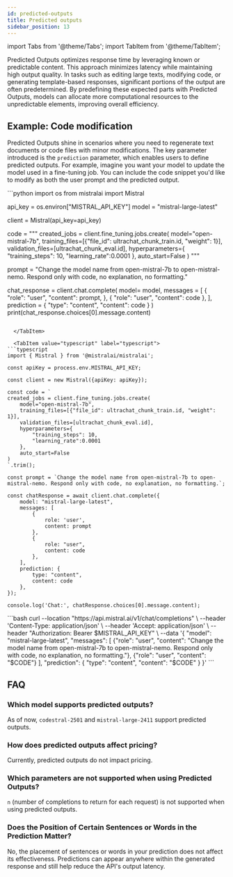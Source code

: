```yaml
---
id: predicted-outputs
title: Predicted outputs
sidebar_position: 13
---
```

import Tabs from '@theme/Tabs';
import TabItem from '@theme/TabItem';


Predicted Outputs optimizes response time by leveraging known or predictable content. 
This approach minimizes latency while maintaining high output quality. In tasks such as editing large texts, modifying code, or generating template-based responses, significant portions of the output are often predetermined. By predefining these expected parts with Predicted Outputs, models can allocate more computational resources to the unpredictable elements, improving overall efficiency.

## Example: Code modification

Predicted Outputs shine in scenarios where you need to regenerate text documents or code files with minor modifications. The key parameter introduced is the `prediction` parameter, which enables users to define predicted outputs. For example, imagine you want your model to update the model used in a fine-tuning job. You can include the code snippet you'd like to modify as both the user prompt and the predicted output.

<Tabs groupId="code">
  <TabItem value="python" label="python" default>
```python
import os
from mistralai import Mistral

api_key = os.environ["MISTRAL_API_KEY"]
model = "mistral-large-latest"

client = Mistral(api_key=api_key)

code = """
created_jobs = client.fine_tuning.jobs.create(
    model="open-mistral-7b", 
    training_files=[{"file_id": ultrachat_chunk_train.id, "weight": 1}],
    validation_files=[ultrachat_chunk_eval.id], 
    hyperparameters={
        "training_steps": 10,
        "learning_rate":0.0001
    },
    auto_start=False
)
"""

prompt = "Change the model name from open-mistral-7b to open-mistral-nemo. Respond only with code, no explanation, no formatting."

chat_response = client.chat.complete(
    model= model,
    messages = [
        {
            "role": "user",
            "content": prompt,
        },
        {
            "role": "user",
            "content": code
        },
    ],
    prediction = {
        "type": "content",
        "content": code
    }
)
print(chat_response.choices[0].message.content)
```

  </TabItem>

  <TabItem value="typescript" label="typescript">
```typescript
import { Mistral } from '@mistralai/mistralai';

const apiKey = process.env.MISTRAL_API_KEY;

const client = new Mistral({apiKey: apiKey});

const code = `
created_jobs = client.fine_tuning.jobs.create(
    model="open-mistral-7b", 
    training_files=[{"file_id": ultrachat_chunk_train.id, "weight": 1}],
    validation_files=[ultrachat_chunk_eval.id], 
    hyperparameters={
        "training_steps": 10,
        "learning_rate":0.0001
    },
    auto_start=False
)
`.trim();

const prompt = `Change the model name from open-mistral-7b to open-mistral-nemo. Respond only with code, no explanation, no formatting.`;

const chatResponse = await client.chat.complete({
    model: "mistral-large-latest",
    messages: [
        {
            role: 'user', 
            content: prompt
        },
        {
            role: "user",
            content: code
        },
    ],
    prediction: {
        type: "content",
        content: code 
    },
});

console.log('Chat:', chatResponse.choices[0].message.content);
```
  </TabItem>

  <TabItem value="curl" label="curl">
```bash
curl --location "https://api.mistral.ai/v1/chat/completions" \
     --header 'Content-Type: application/json' \
     --header 'Accept: application/json' \
     --header "Authorization: Bearer $MISTRAL_API_KEY" \
     --data '{
    "model": "mistral-large-latest",
    "messages": [
        {"role": "user", "content": "Change the model name from open-mistral-7b to open-mistral-nemo. Respond only with code, no explanation, no formatting."},
        {"role": "user", "content": "$CODE"}
    ],
    "prediction": {
        "type": "content",
        "content": "$CODE"
    }
  }'
```
  </TabItem>
</Tabs>


## FAQ

### Which model supports predicted outputs?
As of now, `codestral-2501` and `mistral-large-2411` support predicted outputs.

### How does predicted outputs affect pricing? 
Currently, predicted outputs do not impact pricing.

### Which parameters are not supported when using Predicted Outputs?
`n` (number of completions to return for each request) is not supported when using predicted outputs.

### Does the Position of Certain Sentences or Words in the Prediction Matter?
No, the placement of sentences or words in your prediction does not affect its effectiveness. Predictions can appear anywhere within the generated response and still help reduce the API's output latency.






